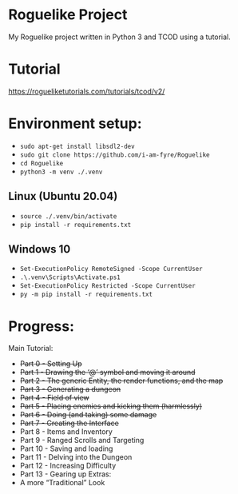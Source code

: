 # Roguelike Project
My Roguelike project written in Python 3 and TCOD using a tutorial.

# Tutorial
https://rogueliketutorials.com/tutorials/tcod/v2/

# Environment setup:
- `sudo apt-get install libsdl2-dev`
- `sudo git clone https://github.com/i-am-fyre/Roguelike`
- `cd Roguelike`
- `python3 -m venv ./.venv`

## Linux (Ubuntu 20.04)
- `source ./.venv/bin/activate`
- `pip install -r requirements.txt`

## Windows 10
- `Set-ExecutionPolicy RemoteSigned -Scope CurrentUser`
- `.\.venv\Scripts\Activate.ps1`
- `Set-ExecutionPolicy Restricted -Scope CurrentUser`
- `py -m pip install -r requirements.txt`


# Progress:
Main Tutorial:
- ~~Part 0 - Setting Up~~
- ~~Part 1 - Drawing the ‘@’ symbol and moving it around~~
- ~~Part 2 - The generic Entity, the render functions, and the map~~
- ~~Part 3 - Generating a dungeon~~
- ~~Part 4 - Field of view~~
- ~~Part 5 - Placing enemies and kicking them (harmlessly)~~
- ~~Part 6 - Doing (and taking) some damage~~
- ~~Part 7 - Creating the Interface~~
- Part 8 - Items and Inventory
- Part 9 - Ranged Scrolls and Targeting
- Part 10 - Saving and loading
- Part 11 - Delving into the Dungeon
- Part 12 - Increasing Difficulty
- Part 13 - Gearing up
Extras:
- A more “Traditional” Look